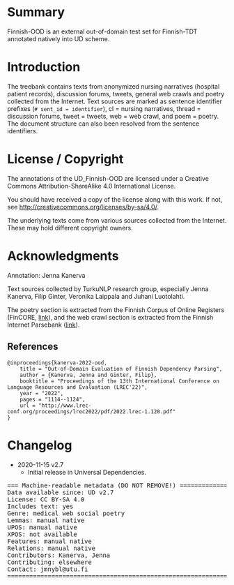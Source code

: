 # Summary

Finnish-OOD is an external out-of-domain test set for Finnish-TDT annotated natively into UD scheme.


# Introduction

The treebank contains texts from anonymized nursing narratives (hospital patient records), discussion forums, tweets, general web crawls and poetry collected from the Internet. Text sources are marked as sentence identifier prefixes (`# sent_id = identifier`), cl = nursing narratives, thread = discussion forums, tweet = tweets, web = web crawl, and poem = poetry. The document structure can also been resolved from the sentence identifiers.

# License / Copyright

The annotations of the UD_Finnish-OOD are licensed under a Creative Commons Attribution-ShareAlike 4.0 International License.

You should have received a copy of the license along with this work. If not, see http://creativecommons.org/licenses/by-sa/4.0/.

The underlying texts come from various sources collected from the Internet. These may hold different copyright owners.


# Acknowledgments

Annotation: Jenna Kanerva

Text sources collected by TurkuNLP research group, especially Jenna Kanerva, Filip Ginter, Veronika Laippala and Juhani Luotolahti.

The poetry section is extracted from the Finnish Corpus of Online Registers (FinCORE, [link](https://github.com/TurkuNLP/FinCORE)), and the web crawl section is extracted from the Finnish Internet Parsebank ([link](https://turkunlp.org/finnish_nlp.html#parsebank)).

## References

```
@inproceedings{kanerva-2022-ood,
    title = "Out-of-Domain Evaluation of Finnish Dependency Parsing",
    author = {Kanerva, Jenna and Ginter, Filip},
    booktitle = "Proceedings of the 13th International Conference on Language Resources and Evaluation (LREC'22)",
    year = "2022",
    pages = "1114‑-1124",
    url = "http://www.lrec-conf.org/proceedings/lrec2022/pdf/2022.lrec-1.120.pdf"
}
```


# Changelog

* 2020-11-15 v2.7
  * Initial release in Universal Dependencies.


<pre>
=== Machine-readable metadata (DO NOT REMOVE!) ================================
Data available since: UD v2.7
License: CC BY-SA 4.0
Includes text: yes
Genre: medical web social poetry
Lemmas: manual native
UPOS: manual native
XPOS: not available
Features: manual native
Relations: manual native
Contributors: Kanerva, Jenna
Contributing: elsewhere
Contact: jmnybl@utu.fi
===============================================================================
</pre>
